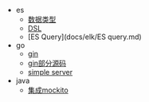 <!-- _sidebar.md -->

* es
  * [数据类型](docs/elk/Field%20data%20types.md)
  * [DSL](docs/elk/DSL实践.md)
  * [ES Query](docs/elk/ES query.md)
* go
  * [gin](docs/go/gin/gin.md) <!--注意这里是相对路径-->
  * [gin部分源码](docs/go/gin/code.md)
  * [simple server](docs/go/gin/simple_server.md)
* java
  * [集成mockito](docs/java/springboot-%E9%9B%86%E6%88%90mockito.md)